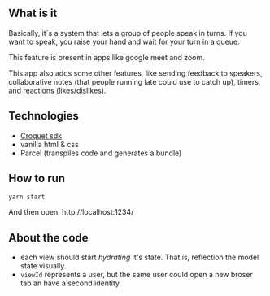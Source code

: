 ## What is it

Basically, it´s a system that lets a group of people speak in turns. If you want to speak, you raise your hand and wait for your turn in a queue.

This feature is present in apps like google meet and zoom.

This app also adds some other features, like sending feedback to speakers, collaborative notes (that people running late could use to catch up), timers, and reactions (likes/dislikes).

## Technologies

- [Croquet sdk](!https://croquet.io/sdk/docs/)
- vanilla html & css
- Parcel (transpiles code and generates a bundle)

## How to run

`yarn start`

And then open: http://localhost:1234/

## About the code

- each view should start _hydrating_ it's state. That is, reflection the model state visually.
- `viewId` represents a user, but the same user could open a new broser tab an have a second identity.

